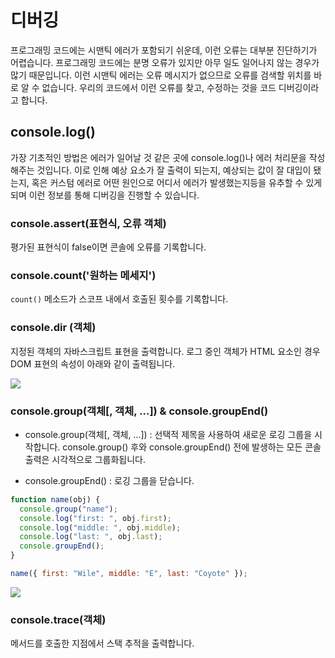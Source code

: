 # 디버깅

프로그래밍 코드에는 시맨틱 에러가 포함되기 쉬운데, 이런 오류는 대부분 진단하기가 어렵습니다. 프로그래밍 코드에는 분명 오류가 있지만 아무 일도 일어나지 않는 경우가 많기 때문입니다. 이런 시맨틱 에러는 오류 메시지가 없으므로 오류를 검색할 위치를 바로 알 수 없습니다. 우리의 코드에서 이런 오류를 찾고, 수정하는 것을 코드 디버깅이라고 합니다.

## console.log()

가장 기초적인 방법은 에러가 일어날 것 같은 곳에 console.log()나 에러 처리문을 작성해주는 것입니다.
이로 인해 예상 요소가 잘 출력이 되는지, 예상되는 값이 잘 대입이 됐는지, 혹은 커스텀 에러로 어떤 원인으로 어디서 에러가 발생했는지등을 유추할 수 있게되며 이런 정보를 통해 디버깅을 진행할 수 있습니다.

### console.assert(표현식, 오류 객체)

평가된 표현식이 false이면 콘솔에 오류를 기록합니다.

### console.count('원하는 메세지')

`count()` 메소드가 스코프 내에서 호출된 횟수를 기록합니다.

### console.dir (객체)

지정된 객체의 자바스크립트 표현을 출력합니다. 로그 중인 객체가 HTML 요소인 경우 DOM 표현의 속성이 아래와 같이 출력됩니다.

![](https://developers.google.com/web/tools/chrome-devtools/console/images/dir.png?hl=ko)

### console.group(객체[, 객체, ...]) & console.groupEnd()

- console.group(객체[, 객체, ...]) : 선택적 제목을 사용하여 새로운 로깅 그룹을 시작합니다. console.group() 후와 console.groupEnd() 전에 발생하는 모든 콘솔 출력은 시각적으로 그룹화됩니다.

- console.groupEnd() : 로깅 그룹을 닫습니다.

```js
function name(obj) {
  console.group("name");
  console.log("first: ", obj.first);
  console.log("middle: ", obj.middle);
  console.log("last: ", obj.last);
  console.groupEnd();
}

name({ first: "Wile", middle: "E", last: "Coyote" });
```

![](https://developers.google.com/web/tools/chrome-devtools/console/images/group.png?hl=ko)

### console.trace(객체)

메서드를 호출한 지점에서 스택 추적을 출력합니다.
